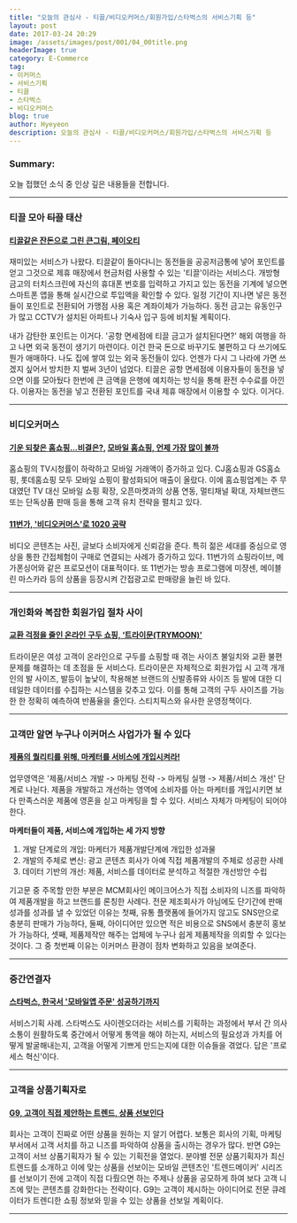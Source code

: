 ```yaml
---
title: "오늘의 관심사 - 티끌/비디오커머스/회원가입/스타벅스의 서비스기획 등"
layout: post
date: 2017-03-24 20:29
image: /assets/images/post/001/04_00title.png
headerImage: true
category: E-Commerce
tag:
- 이커머스
- 서비스기획
- 티끌
- 스타벅스
- 비디오커머스
blog: true
author: Hyeyeon
description: 오늘의 관심사 - 티끌/비디오커머스/회원가입/스타벅스의 서비스기획 등
---
```


### Summary:

오늘 접했던 소식 중 인상 깊은 내용들을 전합니다.

---

### 티끌 모아 ~~티끌~~ 태산

#### [티끌같은 잔돈으로 그린 큰그림, 페이오티](http://www.venturesquare.net/745488)

재미있는 서비스가 나왔다. 티끌같이 돌아다니는 동전들을 공공저금통에 넣어 포인트를 얻고 그것으로 제휴 매장에서 현금처럼 사용할 수 있는 '티끌'이라는 서비스다. 개방형 금고의 터치스크린에 자신의 휴대폰 번호를 입력하고 가지고 있는 동전을 기계에 넣으면 스마트폰 앱을 통해 실시간으로 투입액을 확인할 수 있다. 일정 기간이 지나면 넣은 동전들이 포인트로 전환되어 가맹점 사용 혹은 계좌이체가 가능하다. 동전 금고는 유동인구가 많고 CCTV가 설치된 아파트나 기숙사 입구 등에 비치될 계획이다.

내가 감탄한 포인트는 이거다. '공항 면세점에 티끌 금고가 설치된다면?' 해외 여행을 하고 나면 외국 동전이 생기기 마련이다. 이건 한국 돈으로 바꾸기도 불편하고 다 쓰기에도 뭔가 애매하다. 나도 집에 쌓여 있는 외국 동전들이 있다. 언젠가 다시 그 나라에 가면 쓰겠지 싶어서 방치한 지 벌써 3년이 넘었다. 티끌은 공항 면세점에 이용자들이 동전을 넣으면 이를 모아뒀다 한번에 큰 금액을 은행에 예치하는 방식을 통해 환전 수수료를 아낀다. 이용자는 동전을 넣고 전환된 포인트를 국내 제휴 매장에서 이용할 수 있다. 이거다.

---

### 비디오커머스

#### [기운 되찾은 홈쇼핑...비결은?](http://www.zdnet.co.kr/news/news_view.asp?artice_id=20170308110453), [모바일 홈쇼핑, 언제 가장 많이 볼까](http://www.venturesquare.net/745200)

홈쇼핑의 TV시청률이 하락하고 모바일 거래액이 증가하고 있다. CJ홈쇼핑과 GS홈쇼핑, 롯데홈쇼핑 모두 모바일 쇼핑이 활성화되어 매출이 올랐다. 이에 홈쇼핑업계는 주 무대였던 TV 대신 모바일 쇼핑 확장, 오픈마켓과의 상품 연동, 멀티채널 확대, 자체브랜드 또는 단독상품 판매 등을 통해 고객 유치 전략을 펼치고 있다.

#### [11번가, '비디오커머스'로 1020 공략](http://www.newstomato.com/ReadNews.aspx?no=738331)

비디오 콘텐츠는 사진, 글보다 소비자에게 신뢰감을 준다. 특히 젊은 세대를 중심으로 영상을 통한 간접체험이 구매로 연결되는 사례가 증가하고 있다. 11번가의 쇼핑라이브, 메가폰싱어와 같은 프로모션이 대표적이다. 또 11번가는 방송 프로그램에 미쟝센, 메이블린 마스카라 등의 상품을 등장시켜 간접광고로 판매량을 늘린 바 있다.

---

### 개인화와 복잡한 회원가입 절차 사이

#### [교환 걱정을 줄인 온라인 구두 쇼핑, ‘트라이문(TRYMOON)’](http://besuccess.com/2017/03/%ea%b5%90%ed%99%98-%ea%b1%b1%ec%a0%95%ec%9d%84-%ec%a4%84%ec%9d%b8-%ec%98%a8%eb%9d%bc%ec%9d%b8-%ea%b5%ac%eb%91%90-%ec%87%bc%ed%95%91-%ed%8a%b8%eb%9d%bc%ec%9d%b4%eb%ac%b8trymoon/)

트라이문은 여성 고객이 온라인으로 구두를 쇼핑할 때 겪는 사이츠 불일치와 교환 불편 문제를 해결하는 데 초점을 둔 서비스다. 트라이문은 자체적으로 회원가입 시 고객 개개인의 발 사이즈, 발등이 높낮이, 착용해본 브랜드의 신발종류와 사이즈 등 발에 대한 디테일한 데이터를 수집하는 시스템을 갖추고 있다. 이를 통해 고객의 구두 사이즈를 가능한 한 정확히 예측하여 반품율을 줄인다. 스티치픽스와 유사한 운영정책이다.

---

### 고객만 알면 누구나 이커머스 사업가가 될 수 있다

#### [제품의 퀄리티를 위해, 마케터를 서비스에 개입시켜라!](http://platum.kr/archives/77230)

업무영역은 '제품/서비스 개발 -> 마케팅 전략 -> 마케팅 실행 -> 제품/서비스 개선' 단계로 나뉜다. 제품을 개발하고 개선하는 영역에 소비자를 아는 마케터를 개입시키면 보다 만족스러운 제품에 영혼을 싣고 마케팅을 할 수 있다. 서비스 자체가 마케팅이 되어야 한다.

**마케터들이 제품, 서비스에 개입하는 세 가지 방향**

  1. 개발 단계로의 개입: 마케터가 제품개발단계에 개입한 성과물
  2. 개발의 주체로 변신: 광고 콘텐츠 회사가 아예 직접 제품개발의 주체로 성공한 사례
  3. 데이터 기반의 개선: 제품, 서비스를 데이터로 분석하고 적절한 개선방안 수립

기고문 중 주목할 만한 부분은 MCM회사인 메이크어스가 직접 소비자의 니즈를 파악하여 제품개발을 하고 브랜드를 론칭한 사례다. 전문 제조회사가 아님에도 단기간에 판매성과를 성과를 낼 수 있었던 이유는 첫째, 유통 플랫폼에 들어가지 않고도 SNS만으로 충분히 판매가 가능하다, 둘째, 아이디어만 있으면 적은 비용으로 SNS에서 충분히 홍보가 가능하다, 셋째, 제품제작만 해주는 업체에 누구나 쉽게 제품제작을 의뢰할 수 있다는 것이다. 그 중 첫번째 이유는 이커머스 환경이 점차 변화하고 있음을 보여준다.

---

### 중간연결자

#### [스타벅스, 한국서 '모바일앱 주문' 성공하기까지](http://www.zdnet.co.kr/news/news_view.asp?artice_id=20170307165743)

서비스기획 사례. 스타벅스도 사이렌오더라는 서비스를 기획하는 과정에서 부서 간 의사소통이 원활하도록 중간에서 어떻게 통역을 해야 하는지, 서비스의 필요성과 가치를 어떻게 발굴해내는지, 고객을 어떻게 기쁘게 만드는지에 대한 이슈들을 겪었다. 답은 '프로세스 혁신'이다.

---

### 고객을 상품기획자로

#### [G9, 고객이 직접 제안하는 트렌드, 상품 선보인다](http://www.acrofan.com/ko-kr/detail.php?number=36466&thread=AB08)

회사는 고객이 진짜로 어떤 상품을 원하는 지 알기 어렵다. 보통은 회사의 기획, 마케팅 부서에서 고객 서치를 하고 니즈를 파악하여 상품을 출시하는 경우가 많다. 반면 G9는 고객이 서브 상품기획자가 될 수 있는 기획전을 열었다. 분야별 전문 상품기획자가 최신 트렌드를 소개하고 이에 맞는 상품을 선보이는 모바일 콘텐츠인 '트렌드메이커' 시리즈를 선보이기 전에 고객이 직접 다뤘으면 하는 주제나 상품을 공모하게 하여 보다 고객 니즈에 맞는 콘텐츠를 강화한다는 전략이다. G9는 고객이 제시하는 아이디어로 전문 큐레이터가 트렌디한 쇼핑 정보와 믿을 수 있는 상품을 선보일 계획이다.


---
